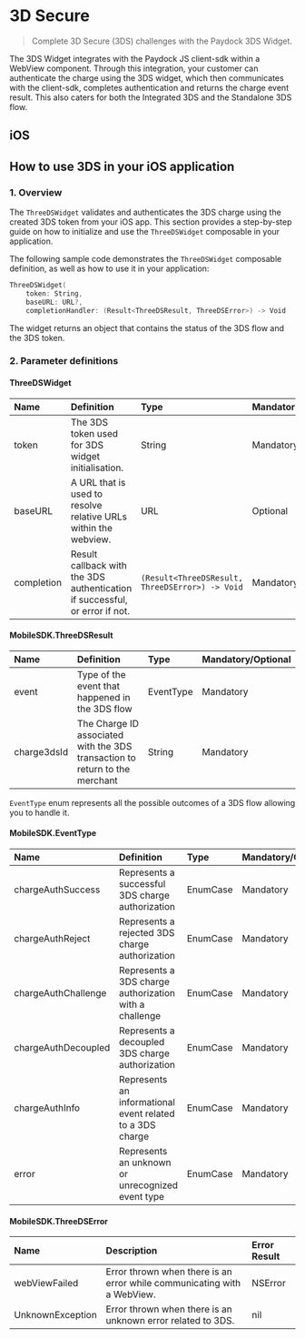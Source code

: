# 3D Secure

> 
>
> Complete 3D Secure (3DS) challenges with the Paydock 3DS Widget. 

The 3DS Widget integrates with the Paydock JS client-sdk within a WebView component. Through this integration, your customer can authenticate the charge using the 3DS widget, which then communicates with the client-sdk, completes authentication and returns the charge event result. This also caters for both the Integrated 3DS and the Standalone 3DS flow.

## iOS

## How to use 3DS in your iOS application

### 1. Overview

The `ThreeDSWidget` validates and authenticates the 3DS charge using the created 3DS token from your iOS app. This section provides a step-by-step guide on how to initialize and use the `ThreeDSWidget` composable in your application.

The following sample code demonstrates the `ThreeDSWidget` composable definition, as well as how to use it in your application:

```Swift
ThreeDSWidget(
    token: String,
    baseURL: URL?,
    completionHandler: (Result<ThreeDSResult, ThreeDSError>) -> Void
```

The widget returns an object that contains the status of the 3DS flow and the 3DS token.

### 2. Parameter definitions

#### ThreeDSWidget 

| Name                | Definition                                                                       | Type                                               | Mandatory/Optional |
| :------------------ | :------------------------------------------------------------------------------- | :------------------------------------------------- | :----------------  |
| token               |  The 3DS token used for 3DS widget initialisation.                               | String                                             | Mandatory          |
| baseURL             |  A URL that is used to resolve relative URLs within the webview.                 | URL                                                | Optional           |
| completion          |  Result callback with the 3DS authentication if successful, or error if not.     | `(Result<ThreeDSResult, ThreeDSError>) -> Void`    | Mandatory          |

#### MobileSDK.ThreeDSResult
| Name         | Definition                                                                      | Type                        | Mandatory/Optional |
| :----------- | :------------------------------------------------------------------------------ | :-------------------------- | :----------------  |
| event        |  Type of the event that happened in the 3DS flow                                | EventType                   | Mandatory          |
| charge3dsId  |  The Charge ID associated with the 3DS transaction to return to the merchant    | String                      | Mandatory          |

`EventType` enum represents all the possible outcomes of a 3DS flow allowing you to handle it.

#### MobileSDK.EventType
| Name                | Definition                                                         | Type                        | Mandatory/Optional |
| :------------------ | :----------------------------------------------------------------- | :---------------------------- | :----------------  |
| chargeAuthSuccess   |  Represents a successful 3DS charge authorization                  | EnumCase                      | Mandatory          |
| chargeAuthReject    |  Represents a rejected 3DS charge authorization                    | EnumCase                      | Mandatory          |
| chargeAuthChallenge |  Represents a 3DS charge authorization with a challenge            | EnumCase                      | Mandatory          |
| chargeAuthDecoupled |  Represents a decoupled 3DS charge authorization                   | EnumCase                      | Mandatory          |
| chargeAuthInfo      |  Represents an informational event related to a 3DS charge         | EnumCase                      | Mandatory          |
| error               |  Represents an unknown or unrecognized event type                  | EnumCase                      | Mandatory          |

#### MobileSDK.ThreeDSError

| Name                       | Description                                                                     | Error Result            |
| :------------------------ | :------------------------------------------------------------------------------- | :---------------------- |
| webViewFailed             |  Error thrown when there is an error while communicating with a WebView.         |  NSError                |
| UnknownException          |  Error thrown when there is an unknown error related to 3DS.                     |  nil                    |